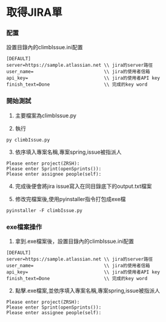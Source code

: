 # 取得JIRA單

### 配置

設置目錄內的climbIssue.ini配置

```
[DEFAULT]
server=https://sample.atlassian.net \\ jira的server路徑
user_name=                          \\ jira的使用者信箱
api_key=                            \\ jira的使用者API key
finish_text=Done                    \\ 完成的key word
```

### 開始測試
1. 主要檔案為climbIssue.py

2. 執行
```
py climbIssue.py
```

3. 依序填入專案名稱,專案spring,issue被指派人

```
Please enter project(ZRSH):
Please enter Sprint(openSprints()):
Please enter assignee people(self):
```

4. 完成後便會將jira issue寫入在同目錄底下的output.txt檔案

5. 修改完檔案後,使用pyinstaller指令打包成exe檔
```
pyinstaller -F climbIssue.py
```

### exe檔案操作
1. 拿到.exe檔案後，設置目錄內的climbIssue.ini配置

```
[DEFAULT]
server=https://sample.atlassian.net \\ jira的server路徑
user_name=                          \\ jira的使用者信箱
api_key=                            \\ jira的使用者API key
finish_text=Done                    \\ 完成的key word
```

2. 點擊.exe檔案,並依序填入專案名稱,專案spring,issue被指派人

```
Please enter project(ZRSH):
Please enter Sprint(openSprints()):
Please enter assignee people(self):
```
